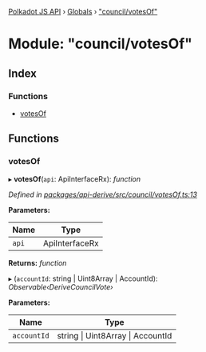 [Polkadot JS API](../README.md) › [Globals](../globals.md) › ["council/votesOf"](_council_votesof_.md)

# Module: "council/votesOf"

## Index

### Functions

* [votesOf](_council_votesof_.md#votesof)

## Functions

###  votesOf

▸ **votesOf**(`api`: ApiInterfaceRx): *function*

*Defined in [packages/api-derive/src/council/votesOf.ts:13](https://github.com/polkadot-js/api/blob/3879986a75/packages/api-derive/src/council/votesOf.ts#L13)*

**Parameters:**

Name | Type |
------ | ------ |
`api` | ApiInterfaceRx |

**Returns:** *function*

▸ (`accountId`: string | Uint8Array | AccountId): *Observable‹DeriveCouncilVote›*

**Parameters:**

Name | Type |
------ | ------ |
`accountId` | string &#124; Uint8Array &#124; AccountId |
